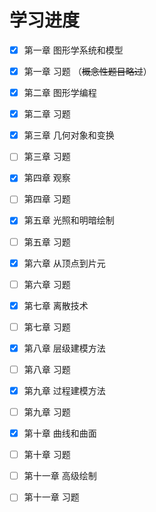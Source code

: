 # 学习进度
- [x] 第一章 图形学系统和模型
- [x] 第一章 习题 （~~概念性题目略过~~）
- [x] 第二章 图形学编程
- [x] 第二章 习题
- [x] 第三章 几何对象和变换
- [ ] 第三章 习题
- [x] 第四章 观察
- [ ] 第四章 习题
- [x] 第五章 光照和明暗绘制
- [ ] 第五章 习题
- [x] 第六章 从顶点到片元
- [ ] 第六章 习题
- [x] 第七章 离散技术
- [ ] 第七章 习题
- [x] 第八章 层级建模方法
- [ ] 第八章 习题
- [x] 第九章 过程建模方法
- [ ] 第九章 习题
- [x] 第十章 曲线和曲面
- [ ] 第十章 习题
- [ ] 第十一章 高级绘制
- [ ] 第十一章 习题

